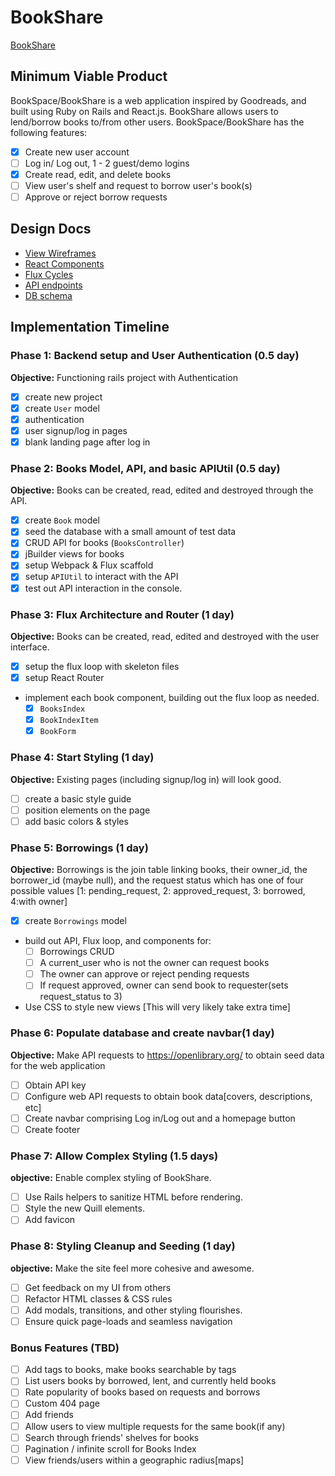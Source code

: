 # BookShare

[BookShare][heroku]

[heroku]: https://bookshares.herokuapp.com

## Minimum Viable Product

BookSpace/BookShare is a web application inspired by Goodreads, and built using Ruby on Rails and React.js.
BookShare allows users to lend/borrow books to/from other users. BookSpace/BookShare has the following features:

- [x] Create new user account
- [ ] Log in/ Log out, 1 - 2 guest/demo logins
- [x] Create read, edit, and delete books
- [ ] View user's shelf and request to borrow user's book(s)
- [ ] Approve or reject borrow requests

## Design Docs
* [View Wireframes][views]
* [React Components][components]
* [Flux Cycles][flux-cycles]
* [API endpoints][api-endpoints]
* [DB schema][schema]

[views]: ./docs/views.md
[components]: ./docs/components.md
[flux-cycles]: ./docs/flux-cycles.md
[api-endpoints]: ./docs/api-endpoints.md
[schema]: ./docs/schema.md

## Implementation Timeline

### Phase 1: Backend setup and User Authentication (0.5 day)

**Objective:** Functioning rails project with Authentication

- [x] create new project
- [x] create `User` model
- [x] authentication
- [x] user signup/log in pages
- [x] blank landing page after log in

### Phase 2: Books Model, API, and basic APIUtil (0.5 day)

**Objective:** Books can be created, read, edited and destroyed through
the API.

- [x] create `Book` model
- [x] seed the database with a small amount of test data
- [x] CRUD API for books (`BooksController`)
- [x] jBuilder views for books
- [x] setup Webpack & Flux scaffold
- [x] setup `APIUtil` to interact with the API
- [x] test out API interaction in the console.

### Phase 3: Flux Architecture and Router (1 day)

**Objective:** Books can be created, read, edited and destroyed with the
user interface.

- [x] setup the flux loop with skeleton files
- [x] setup React Router
- implement each book component, building out the flux loop as needed.
  - [x] `BooksIndex`
  - [x] `BookIndexItem`
  - [x] `BookForm`

### Phase 4: Start Styling (1 day)

**Objective:** Existing pages (including signup/log in) will look good.

- [ ] create a basic style guide
- [ ] position elements on the page
- [ ] add basic colors & styles

### Phase 5: Borrowings (1 day)

**Objective:** Borrowings is the join table linking books, their owner_id,
the borrower_id (maybe null), and the request status which has one of four
possible values [1: pending_request, 2: approved_request, 3: borrowed, 4:with owner]

- [x] create `Borrowings` model
- build out API, Flux loop, and components for:
  - [ ] Borrowings CRUD
  - [ ] A current_user who is not the owner can request books
  - [ ] The owner can approve or reject pending requests
  - [ ] If request approved, owner can send book to requester(sets request_status to 3)
- Use CSS to style new views [This will very likely take extra time]

### Phase 6: Populate database and create navbar(1 day)

**Objective:** Make API requests to https://openlibrary.org/ to obtain seed data for the web application

- [ ] Obtain API key
- [ ] Configure web API requests to obtain book data[covers, descriptions, etc]
- [ ] Create navbar comprising Log in/Log out and a homepage button
- [ ] Create footer

### Phase 7: Allow Complex Styling (1.5 days)

**objective:** Enable complex styling of BookShare.

- [ ] Use Rails helpers to sanitize HTML before rendering.
- [ ] Style the new Quill elements.
- [ ] Add favicon

### Phase 8: Styling Cleanup and Seeding (1 day)

**objective:** Make the site feel more cohesive and awesome.

- [ ] Get feedback on my UI from others
- [ ] Refactor HTML classes & CSS rules
- [ ] Add modals, transitions, and other styling flourishes.
- [ ] Ensure quick page-loads and seamless navigation

### Bonus Features (TBD)
- [ ] Add tags to books, make books searchable by tags
- [ ] List users books by borrowed, lent, and currently held books
- [ ] Rate popularity of books based on requests and borrows
- [ ] Custom 404 page
- [ ] Add friends
- [ ] Allow users to view multiple requests for the same book(if any)
- [ ] Search through friends' shelves for books
- [ ] Pagination / infinite scroll for Books Index
- [ ] View friends/users within a geographic radius[maps]

[phase-one]: ./docs/phases/phase1.md
[phase-two]: ./docs/phases/phase2.md
<!-- [phase-three]: ./docs/phases/phase3.md -->
[phase-four]: ./docs/phases/phase4.md
[phase-five]: ./docs/phases/phase5.md
